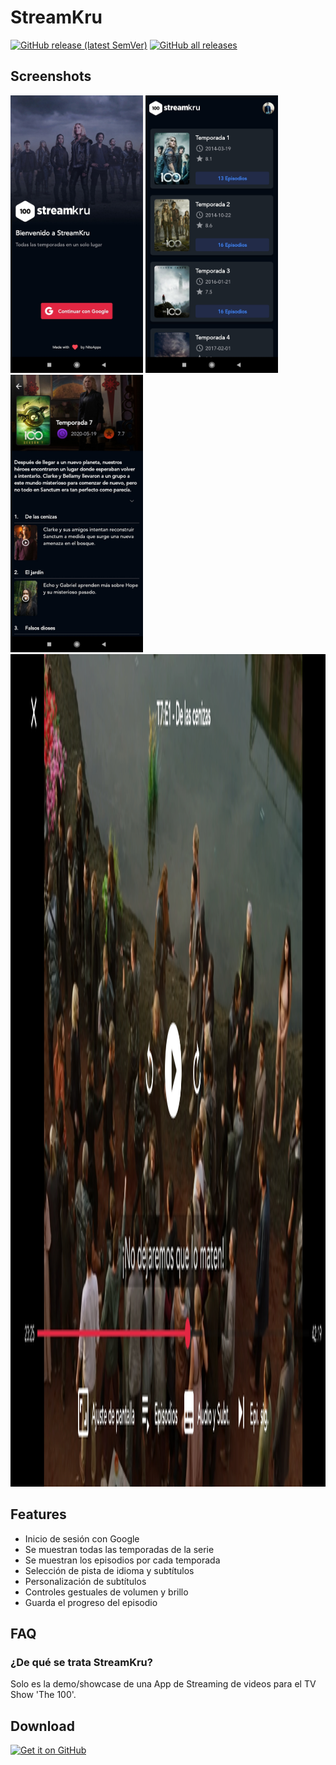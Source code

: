 # StreamKru

[![GitHub release (latest SemVer)](https://img.shields.io/github/v/release/m4nn3/streamkru.svg?logo=github&label=GitHub)](https://github.com/m4nn3/streamkru/releases/latest)
[![GitHub all releases](https://img.shields.io/github/downloads/m4nn3/streamkru/total?logo=github)](https://github.com/m4nn3/streamkru/releases/latest)

## Screenshots
<img src="https://raw.githubusercontent.com/M4NN3/streamkru/main/screenshots/1636726136671.jpg" height="444"> <img src="https://raw.githubusercontent.com/M4NN3/streamkru/main/screenshots/1636728552448.jpg" height="444"><img src="https://raw.githubusercontent.com/M4NN3/streamkru/main/screenshots/1636728552443.jpg" height="444"><img src="https://raw.githubusercontent.com/M4NN3/streamkru/main/screenshots/1636728552452.jpg" height="1332"> 

## Features
  * Inicio de sesión con Google
  * Se muestran todas las temporadas de la serie
  * Se muestran los episodios por cada temporada 
  * Selección de pista de idioma y subtítulos
  * Personalización de subtítulos
  * Controles gestuales de volumen y brillo
  * Guarda el progreso del episodio

## FAQ
### ¿De qué se trata StreamKru?
Solo es la demo/showcase de una App de Streaming de videos para el TV Show 'The 100'.

## Download
[<img src="https://raw.githubusercontent.com/andOTP/andOTP/master/assets/badges/get-it-on-github.png" alt="Get it on GitHub" height="75">](https://github.com/moneytoo/m4nn3/streamkru/latest)

